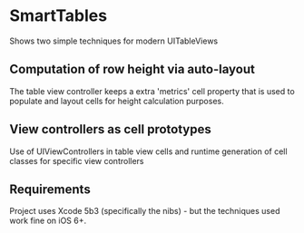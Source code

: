 # SmartTables

Shows two simple techniques for modern UITableViews

## Computation of row height via auto-layout

The table view controller keeps a extra 'metrics' cell property that is used to populate and layout cells for height calculation purposes.

## View controllers as cell prototypes

Use of UIViewControllers in table view cells and runtime generation of cell classes for specific view controllers

## Requirements

Project uses Xcode 5b3 (specifically the nibs) - but the techniques used work fine on iOS 6+.
